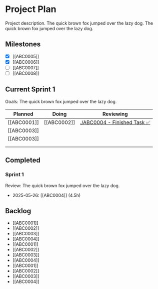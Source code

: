 # Project Plan

Project description. The quick brown fox jumped over the lazy dog. The quick brown fox jumped over the lazy dog.

## Milestones
* [x] [[ABC0005]]
* [x] [[ABC0006]]
* [ ] [[ABC0007]]
* [ ] [[ABC0008]]

## Current Sprint 1
Goals: The quick brown fox jumped over the lazy dog.

|   Planned   |    Doing    |  Reviewing  |
| ----------- | ----------- | ----------- |
| [[ABC0001]] | [[ABC0002]] | [./ABC0004 - Finished Task ✅](ABC0004) |
| [[ABC0003]] |  |  |
| [[ABC0003]] |  |  |
|  |  |  |
|  |  |  |



## Completed

### Sprint 1
Review: The quick brown fox jumped over the lazy dog.

- 2025-05-26: [[ABC0004]] (4.5h)




## Backlog

* [[ABC0001]]
* [[ABC0002]]
* [[ABC0003]]
* [[ABC0004]]
* [[ABC0001]]
* [[ABC0002]]
* [[ABC0003]]
* [[ABC0004]]
* [[ABC0001]]
* [[ABC0002]]
* [[ABC0003]]
* [[ABC0004]]
